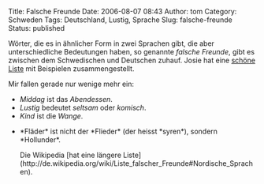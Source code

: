 Title: Falsche Freunde
Date: 2006-08-07 08:43
Author: tom
Category: Schweden
Tags: Deutschland, Lustig, Sprache
Slug: falsche-freunde
Status: published

Wörter, die es in ähnlicher Form in zwei Sprachen gibt, die aber
unterschiedliche Bedeutungen haben, so genannte *falsche Freunde*, gibt
es zwischen dem Schwedischen und Deutschen zuhauf. Josie hat eine
[schöne Liste](http://wulle.se/blog/2006/08/falsche-freunde.html) mit
Beispielen zusammengestellt.

Mir fallen gerade nur wenige mehr ein:

-   *Middag* ist das *Abendessen*.
-   *Lustig* bedeutet *seltsam* oder *komisch*.
-   *Kind* ist die *Wange*.

<ul>
<li>
*Fläder* ist nicht der *Flieder* (der heisst *syren*), sondern
*Hollunder*.

</p>
Die Wikipedia [hat eine längere
Liste](http://de.wikipedia.org/wiki/Liste_falscher_Freunde#Nordische_Sprachen).

